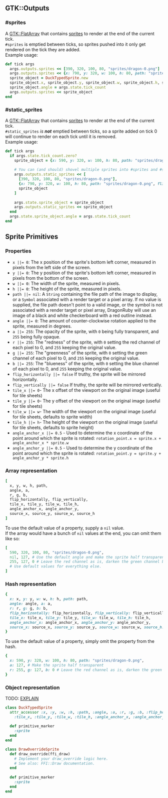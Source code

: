 ## GTK::Outputs
### #sprites
A [GTK::FlatArray](#TODO_LINK_TO_API_DOCS) that contains [sprites](#sprite-primitives) to render at the end of the current tick.  
`#sprites` is emptied between ticks, so sprites pushed into it only get rendered on the tick they are added.  
Example usage:
```rb
def tick args
  args.outputs.sprites << [390, 320, 100, 80, "sprites/dragon-0.png"]
  args.outputs.sprites << {x: 790, y: 320, w: 100, h: 80, path: "sprites/dragon-0.png", flip_horizontally: true}
  sprite_object = DuckTypedSprite.new
  sprite_object.x, sprite_object.y, sprite_object.w, sprite_object.h, sprite_object.path = 590, 320, 100, 80, "sprites/dragon-0.png"
  sprite_object.angle = args.state.tick_count
  args.outputs.sprites << sprite_object
end
```
### #static_sprites
A [GTK::FlatArray](#TODO_LINK_TO_API_DOCS) that contains [sprites](#sprite-primitives) to render at the end of the current tick.  
`#static_sprites` *is **not*** emptied between ticks, so a sprite added on tick 0 will continue to render on each tick until it is removed.  
Example usage:
```rb
def tick args
  if args.state.tick_count.zero?
    sprite_object = {x: 590, y: 320, w: 100, h: 80, path: "sprites/dragon-0.png", angle: 0}
    
    # You can (and should) shovel multiple sprites into #sprites and #static_sprites instead of shoveling them in one at a time.
    args.outputs.static_sprites << [
      [390, 320, 100, 80, "sprites/dragon-0.png"],
      {x: 790, y: 320, w: 100, h: 80, path: "sprites/dragon-0.png", flip_horizontally: true},
      sprite_object
    ]
    
    args.state.sprite_object = sprite_object
    args.outputs.static_sprites << sprite_object
  end
  args.state.sprite_object.angle = args.state.tick_count
end
```

## Sprite Primitives
### Properties
 * `x ||= 0`: The x position of the sprite's bottom left corner, measured in pixels from the left side of the screen.
 * `y ||= 0`: The y position of the sprite's bottom left corner, measured in pixels from the bottom of the screen.
 * `w ||= 0`: The width of the sprite, measured in pixels.
 * `h ||= 0`: The height of the sprite, measured in pixels.
 * `path ||= nil`: A `String` containing the file path of the image to display, or a `Symbol` associated with a render target or a pixel array. 
 If no value is supplied, the file path doesn't point to a valid image, or the symbol is not associated with a render target or pixel array, 
 DragonRuby will use an image of a black and white checkerboard with a red outline instead.
 * `angle ||= 0`: The amount of counter-clockwise rotation applied to the sprite, measured in degrees.
 * `a ||= 255`: The opacity of the sprite, with `0` being fully transparent, and `255` being fully opaque.
 * `r ||= 255`: The "redness" of the sprite, with `0` setting the red channel of each pixel to 0, and `255` keeping the original value.
 * `g ||= 255`: The "greenness" of the sprite, with `0` setting the green channel of each pixel to 0, and `255` keeping the original value.
 * `b ||= 255`: The "blueness" of the sprite, with `0` setting the blue channel of each pixel to 0, and `255` keeping the original value.
 * `flip_horizontally ||= false` If truthy, the sprite will be mirrored horizontally.
 * `flip_vertically ||= false` If truthy, the sprite will be mirrored vertically.
 * `tile_x ||= 0`- The x offset of the viewport on the original image (useful for tile sheets)
 * `tile_y ||= 0`- The y offset of the viewport on the original image (useful for tile sheets)
 * `tile_w ||= w`- The width of the viewport on the original image (useful for tile sheets, defaults to sprite width)
 * `tile_h ||= h`- The height of the viewport on the original image (useful for tile sheets, defaults to sprite height)
 * `angle_anchor_x ||= 0.5` - Used to determine the x coordinate of the point around which the sprite is rotated: `rotation_point.x = sprite.x + angle_anchor_x * sprite.w`
 * `angle_anchor_y ||= 0.5` - Used to determine the y coordinate of the point around which the sprite is rotated: `rotation_point.y = sprite.y + angle_anchor_y * sprite.h`

### Array representation
```rb
[
  x, y, w, h, path, 
  angle, a, 
  r, g, b,
  flip_horizontally, flip_vertically, 
  tile_x, tile_y, tile_w, tile_h,
  angle_anchor_x, angle_anchor_y, 
  source_x, source_y, source_w, source_h
]
```  
To use the default value of a property, supply a `nil` value.    
If the array would have a bunch of `nil` values at the end, you can omit them like so:
```rb
[
  590, 320, 100, 80, "sprites/dragon-0.png",
  nil, 127, # Use the default angle and make the sprite half transparent.
  255, 127, 0 # Leave the red channel as is, darken the green channel by half, and set the blue channel to 0
  # Use default values for everything else.
]
```

### Hash representation
```rb
{
  x: x, y: y, w: w, h: h, path: path,
  angle: angle, a: a, 
  r: r, g: g, b: b,
  flip_horizontally: flip_horizontally, flip_vertically: flip_vertically, 
  tile_x: tile_x, tile_y: tile_y, tile_w: tile_w, tile_h: tile_h,
  angle_anchor_x: angle_anchor_x, angle_anchor_y: angle_anchor_y, 
  source_x: source_x, source_y: source_y, source_w: source_w, source_h: source_h
}
```  
To use the default value of a property, simply omit the property from the hash.
```rb
{
  x: 590, y: 320, w: 100, h: 80, path: "sprites/dragon-0.png",
  a: 127, # Make the sprite half transparent
  r: 255, g: 127, b: 0 # Leave the red channel as is, darken the green channel by half, and set the blue channel to 0
}
```

### Object representation
TODO: [EXPLAIN](https://www.youtube.com/watch?v=JYqjcHYTQgQ)
```rb
class DuckTypedSprite
  attr_accessor :x, :y, :w, :h, :path, :angle, :a, :r, :g, :b, :flip_horizontally, :flip_vertically, 
    :tile_x, :tile_y, :tile_w, :tile_h, :angle_anchor_x, :angle_anchor_y, :source_x, :source_y, :source_w, :source_h
  
  def primitive_marker
    :sprite
  end
end

class DrawOverrideSprite
  def draw_override(ffi_draw)
    # Implement your draw_override logic here. 
    # See also: FFI::Draw documentation.
  end
  
  def primitive_marker
    :sprite
  end
end
```
